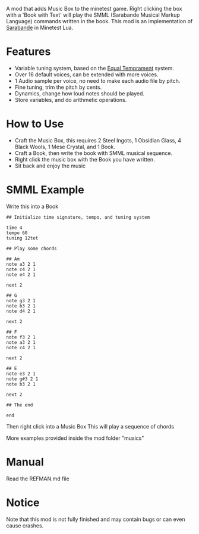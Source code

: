 A mod that adds Music Box to the minetest game. Right clicking the box with a 'Book with Text' will play the SMML (Sarabande Musical Markup Language) commands written in the book. This mod is an implementation of [Sarabande](https://beauprograming.blogspot.com/2024/09/pemutar-musik-sarabande.html) in Minetest Lua.

# Features
* Variable tuning system, based on the [Equal Temprament](https://en.wikipedia.org/wiki/Equal_temperament) system.
* Over 16 default voices, can be extended with more voices.
* 1 Audio sample per voice, no need to make each audio file by pitch.
* Fine tuning, trim the pitch by cents.
* Dynamics, change how loud notes should be played.
* Store variables, and do arithmetic operations.

# How to Use
* Craft the Music Box, this requires 2 Steel Ingots, 1 Obsidian Glass, 4 Black Wools, 1 Mese Crystal, and 1 Book.
* Craft a Book, then write the book with SMML musical sequence.
* Right click the music box with the Book you have written.
* Sit back and enjoy the music

# SMML Example
Write this into a Book
```
## Initialize time signature, tempo, and tuning system

time 4
tempo 60
tuning 12tet

## Play some chords

## Am
note a3 2 1
note c4 2 1
note e4 2 1

next 2

## G
note g3 2 1
note b3 2 1
note d4 2 1

next 2

## F
note f3 2 1
note a3 2 1
note c4 2 1

next 2

## E
note e3 2 1
note g#3 2 1
note b3 2 1

next 2

## The end

end
```
Then right click into a Music Box
This will play a sequence of chords

More examples provided inside the mod folder "musics"

# Manual
Read the REFMAN.md file

# Notice
Note that this mod is not fully finished and may contain bugs or can even cause crashes.
